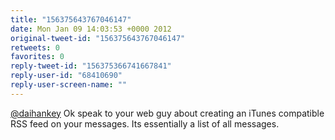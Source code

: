 ```yaml
---
title: "156375643767046147"
date: Mon Jan 09 14:03:53 +0000 2012
original-tweet-id: "156375643767046147"
retweets: 0
favorites: 0
reply-tweet-id: "156375366741667841"
reply-user-id: "68410690"
reply-user-screen-name: ""
---
```

<a href="https://twitter.com/daihankey">@daihankey</a> Ok speak to your web guy about creating an iTunes compatible RSS feed on your messages. Its essentially a list of all messages.
